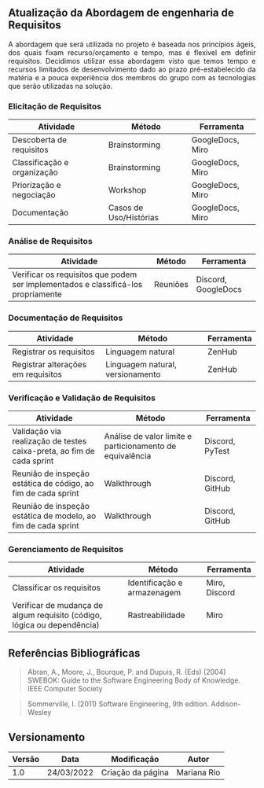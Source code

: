## Atualização da Abordagem de engenharia de Requisitos 
<p style="text-align: justify">
A abordagem que será utilizada no projeto é baseada nos princípios ágeis, dos quais fixam recurso/orçamento e tempo, mas é flexível em definir requisitos. Decidimos utilizar essa abordagem visto que temos tempo e recursos limitados de desenvolvimento dado ao prazo pré-estabelecido da matéria e a pouca experiência dos membros do grupo com as tecnologias que serão utilizadas na solução.
</p>

### Elicitação de Requisitos
Atividade | Método | Ferramenta
----------|--------|-----------
Descoberta de requisitos |Brainstorming| GoogleDocs, Miro
Classificação e organização |Brainstorming| GoogleDocs, Miro
Priorização e negociação |Workshop| GoogleDocs, Miro
Documentação |Casos de Uso/Histórias| GoogleDocs, Miro

### Análise de Requisitos
Atividade | Método | Ferramenta
----------|--------|-----------
Verificar os requisitos que podem ser implementados e classificá-los propriamente| Reuniões | Discord, GoogleDocs


### Documentação de Requisitos
Atividade | Método | Ferramenta
----------|--------|-----------
Registrar os requisitos| Linguagem natural | ZenHub
Registrar alterações em requisitos | Linguagem natural, versionamento | ZenHub

### Verificação e Validação de Requisitos
Atividade | Método | Ferramenta
----------|--------|-----------
Validação via realização de testes caixa-preta, ao fim de cada sprint | Análise de valor limite e particionamento de equivalência | Discord, PyTest
Reunião de inspeção estática de código, ao fim de cada sprint | Walkthrough | Discord, GitHub
Reunião de inspeção estática de modelo, ao fim de cada sprint | Walkthrough | Discord, GitHub

### Gerenciamento de Requisitos 
Atividade | Método | Ferramenta
----------|--------|-----------
Classificar os requisitos | Identificação e armazenagem | Miro, Discord
Verificar de mudança de algum requisito (código, lógica ou dependência) | Rastreabilidade |Miro

## Referências Bibliográficas
> Abran, A., Moore, J., Bourque, P. and Dupuis, R. (Eds) (2004) SWEBOK: Guide to the Software Engineering Body of Knowledge. IEEE Computer Society

> Sommerville, I. (2011) Software Engineering, 9th edition. Addison-Wesley

## Versionamento

 Versão|Data      |Modificação        |Autor
-------|----------|-------------------|--------
1.0    |24/03/2022|Criação da página| Mariana Rio
